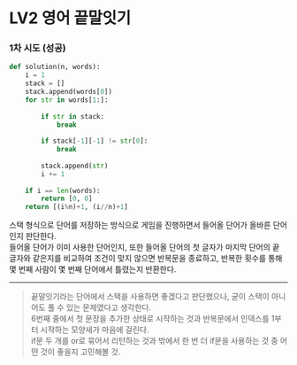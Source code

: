 # LV2 영어 끝말잇기

### 1차 시도 (성공)
```py
def solution(n, words):
    i = 1
    stack = []
    stack.append(words[0])
    for str in words[1:]:
        
        if str in stack:
            break
        
        if stack[-1][-1] != str[0]:
            break 
        
        stack.append(str)
        i += 1
    
    if i == len(words):
        return [0, 0]
    return [(i%n)+1, (i//n)+1]
```
스택 형식으로 단어를 저장하는 방식으로 게임을 진행하면서 들어올 단어가 올바른 단어인지 판단한다.  
들어올 단어가 이미 사용한 단어인지, 또한 들어올 단어의 첫 글자가 마지막 단어의 끝 글자와 같은지를 비교하여 조건이 맞지 않으면 반복문을 종료하고, 반복한 횟수를 통해 몇 번째 사람이 몇 번째 단어에서 틀렸는지 반환한다.

*****

>끝말잇기라는 단어에서 스택을 사용하면 좋겠다고 판단했으나, 굳이 스택이 아니어도 풀 수 있는 문제였다고 생각한다.  
6번째 줄에서 첫 문장을 추가한 상태로 시작하는 것과 반복문에서 인덱스를 1부터 시작하는 모양새가 마음에 걸린다.  
if문 두 개를 or로 묶어서 리턴하는 것과 밖에서 한 번 더 if문을 사용하는 것 중 어떤 것이 좋을지 고민해볼 것.